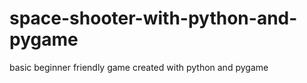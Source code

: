 # space-shooter-with-python-and-pygame
basic beginner friendly game 
created with python and pygame 

